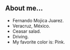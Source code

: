 ## About me...
- Fernando Mojica Juarez.
- Veracruz, México.
- Ceasar salad.
- Driving.
- My favorite color is: Pink.
